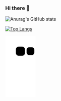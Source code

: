 ### Hi there 👋


![Anurag's GitHub stats](https://github-readme-stats.vercel.app/api?username=felipepellizzon&show_icons=true&theme=radical)


[![Top Langs](https://github-readme-stats.vercel.app/api/top-langs/?username=felipepellizzon&layout=compact)](https://github.com/felipepellizzon/github-readme-stats)

![Snake animation](https://github.com/felipepellizzon/felipepellizzon/blob/output/github-contribution-grid-snake.svg)
